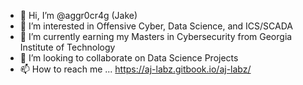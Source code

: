 - 👋 Hi, I’m @aggr0cr4g (Jake)
- 👀 I’m interested in Offensive Cyber, Data Science, and ICS/SCADA
- 🌱 I’m currently earning my Masters in Cybersecurity from Georgia Institute of Technology 
- 💞️ I’m looking to collaborate on Data Science Projects 
- 📫 How to reach me ... https://aj-labz.gitbook.io/aj-labz/

<!---
aggr0cr4g/aggr0cr4g is a ✨ special ✨ repository because its `README.md` (this file) appears on your GitHub profile.
You can click the Preview link to take a look at your changes.
--->

